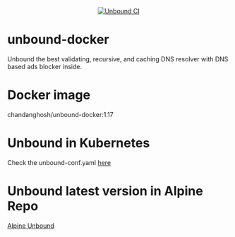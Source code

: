 <div align="center">
    <a href="https://github.com/ChandanGhosh/unbound-docker/actions/workflows/docker-build-push.yml">
        <img alt="Unbound CI"src="https://github.com/ChandanGhosh/unbound-docker/actions/workflows/docker-build-push.yml/badge.svg"></img>
    </a>
</div>

# unbound-docker
Unbound the best validating, recursive, and caching DNS resolver with DNS based ads blocker inside.


# Docker image
chandanghosh/unbound-docker:1.17

# Unbound in Kubernetes
Check the unbound-conf.yaml [here](https://github.com/ChandanGhosh/blocky-unbound-k3s)

# Unbound latest version in Alpine Repo
[Alpine Unbound](https://pkgs.alpinelinux.org/packages?name=unbound)

